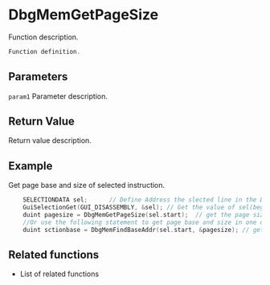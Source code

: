 # DbgMemGetPageSize

Function description.

```c++
Function definition.
```

## Parameters

`param1` Parameter description.

## Return Value

Return value description.

## Example

Get page base and size of selected instruction.
```c++
    SELECTIONDATA sel;		// Define Address the slected line in the Disassembly window ( begin , End )
    GuiSelectionGet(GUI_DISASSEMBLY, &sel); // Get the value of sel(begin addr , End addr )
    duint pagesize = DbgMemGetPageSize(sel.start);  // get the page size of the section from the selected memory addr
    //Or use the following statement to get page base and size in one call.
    duint sctionbase = DbgMemFindBaseAddr(sel.start, &pagesize); // get the base of this section ( begin addr of the section )
```

## Related functions

- List of related functions
